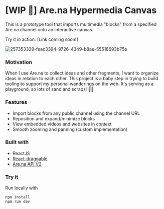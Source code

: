 # [WIP 🚧] Are.na Hypermedia Canvas 

This is a prototype tool that imports multimedia "blocks" from a specified Are.na channel onto an interactive canvas.

Try it in action: [Link coming soon!]

![257353339-feac3394-9726-4349-b8ae-55518693b75a](https://github.com/merryvj/arena-explorer/assets/41601131/dd562386-92e9-463f-8c9e-d88957019b2d)


### Motivation
When I use Are.na to collect ideas and other fragments, I want to organize ideas in relation to each other. This project is a baby step in trying to build tooling to support my personal wanderings on the web. It's serving as a playground, so lots of sand and scraps! 🛝🌞

 
### Features
* Import blocks from any public channel using the channel URL
* Reposition and expand/minimize blocks
* View embedded videos and websites in context
* Smooth zooming and panning (custom implementation)

### Built with
* ReactJS
* [React-draggable](https://www.npmjs.com/package/react-draggable)
* [Are.na API V2](https://dev.are.na/documentation/channels)
  
### Try it 
Run locally with
```
npm install
npm run dev
```
